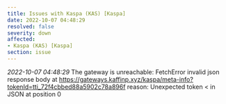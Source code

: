 ```yaml
---
title: Issues with Kaspa (KAS) [Kaspa]
date: 2022-10-07 04:48:29
resolved: false
severity: down
affected:
- Kaspa (KAS) [Kaspa]
section: issue
---
```


*2022-10-07 04:48:29* The gateway is unreachable: FetchError invalid json response body at https://gateways.kaffinp.xyz/kaspa/meta-info?tokenId=tti_72f4cbbed88a5902c78a896f reason: Unexpected token < in JSON at position 0